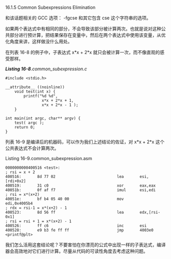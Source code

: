 16.1.5 Common Subexpressions Elimination

和该话题相关的 GCC 选项： -fgcse 和其它包含 cse 这个字符串的选项。

如果两个表达式中有相同的部分，不会导致该部分被计算两次。也就是说对这种公共部分进行预计算，把结果保存在变量中，然后在两个表达式中使用该变量，从优化角度来讲，这样做没什么用处。

在列表 16-8 的例子中，子表达式 x\*x + 2\*x 就只会被计算一次，而不像直观的感受那样。

_**Listing 16-8**.common\_subexpression.c_

```
#include <stdio.h>

__attribute__ ((noinline))
    void test(int x) {
        printf("%d %d",
                x*x + 2*x + 1,
                x*x + 2*x - 1 );
    }

int main(int argc, char** argv) {
    test( argc );
    return 0;
}
```

列表 16-9 是编译后的机器码，可以作为我们上述结论的佐证，对 x\*x + 2\*x 这个公共表达式不会计算两次。

Listing 16-9.common\_subexpression.asm

```
0000000000400516 <test>:
; rsi = x + 2
400516:       8d 77 02                           lea       esi,[rdi+0x2]
400519:       31 c0                              xor       eax,eax
40051b:       0f af f7                           imul      esi,edi
; rsi = x*(x+2)
40051e:       bf b4 05 40 00                     mov       edi,0x4005b4
; rdx = rsi-1 = x*(x+2) - 1
400523:       8d 56 ff                           lea       edx,[rsi-0x1]
; rsi = rsi + 1 = x*(x+2) - 1
400526:       ff c6                              inc       esi
400528:       e9 b3 fe ff ff                     jmp       4003e0 <printf@plt>
```

我们怎么活用这套结论呢？不要害怕在你漂亮的公式中出现一样的子表达式，编译器会高效地对它们进行计算。尽量从代码的可读性角度去考虑这种问题。

